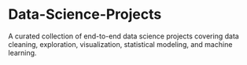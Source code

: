 # Data-Science-Projects
A curated collection of end-to-end data science projects covering data cleaning, exploration, visualization, statistical modeling, and machine learning.
